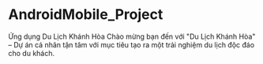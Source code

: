 # AndroidMobile_Project
Ứng dụng Du Lịch Khánh Hòa Chào mừng bạn đến với "Du Lịch Khánh Hòa" – Dự án cá nhân tận tâm với mục tiêu tạo ra một trải nghiệm du lịch độc đáo cho du khách.
